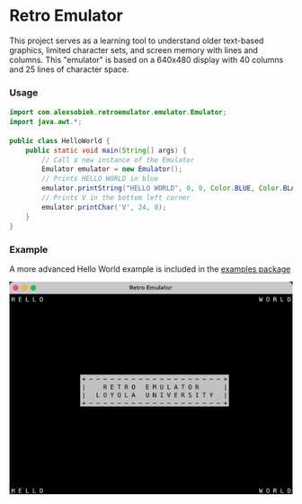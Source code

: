 # Retro Emulator
This project serves as a learning tool to understand older text-based graphics, limited character sets, and screen 
memory with lines and columns. This "emulator" is based on a 640x480 display with 40 columns and 25 lines of character
space.

### Usage
```java
import com.alexsobiek.retroemulator.emulator.Emulator;
import java.awt.*;

public class HelloWorld {
    public static void main(String[] args) {
        // Call a new instance of the Emulator
        Emulator emulator = new Emulator();
        // Prints HELLO WORLD in blue
        emulator.printString("HELLO WORLD", 0, 0, Color.BLUE, Color.BLACK);
        // Prints V in the bottom left corner
        emulator.printChar('V', 24, 0);
    }
}
```

### Example
A more advanced Hello World example is included in the [examples package](https://github.com/alexsobiek/RetroEmulator/tree/main/src/main/java/com/alexsobiek/retroemulator/examples)

<p align="center">
  <img alt="Hello World" src="https://raw.githubusercontent.com/alexsobiek/RetroEmulator/main/docs/helloworld.png">
</p>
